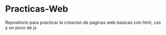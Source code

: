 # Practicas-Web
Repositorio para practicar la creacion de paginas web basicas con html, css y un poco de js
